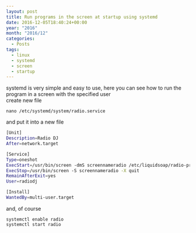 ```yaml
---
layout: post
title: Run programs in the screen at startup using systemd
date: 2016-12-05T18:40:24+00:00
year: "2016"
month: "2016/12"
categories:
  - Posts
tags:
  - linux
  - systemd
  - screen
  - startup
---
```


systemd is very simple and easy to use, here you can see how to run the program in a screen with the specified user  
create new file

```
nano /etc/systemd/system/radio.service
```

and put it into a new file

```bash
[Unit]
Description=Radio DJ
After=network.target

[Service]
Type=oneshot
ExecStart=/usr/bin/screen -dmS screennameradio /etc/liquidsoap/radio-pro.liq
ExecStop=/usr/bin/screen -S screennameradio -X quit
RemainAfterExit=yes
User=radiodj

[Install]
WantedBy=multi-user.target
```

and, of course

```
systemctl enable radio
systemctl start radio
```
